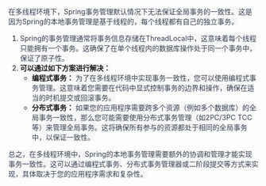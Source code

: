 <font style="color:rgb(55, 65, 81);background-color:rgb(247, 247, 248);">在多线程环境下，Spring事务管理默认情况下无法保证全局事务的一致性。这是因为Spring的本地事务管理是基于线程的，每个线程都有自己的独立事务。</font>

1. <font style="color:rgb(55, 65, 81);background-color:rgb(247, 247, 248);">Spring的事务管理通常将事务信息存储在ThreadLocal中，这意味着每个线程只能拥有一个事务。这确保了在单个线程内的数据库操作处于同一个事务中，保证了原子性。</font>
2. **<font style="background-color:rgb(247, 247, 248);">可以通过如下方案进行解决：</font>**
    - **<font style="background-color:rgb(247, 247, 248);">编程式事务：</font>**<font style="color:rgb(55, 65, 81);background-color:rgb(247, 247, 248);"> 为了在多线程环境中实现事务一致性，您可以使用编程式事务管理。这意味着您需要在代码中显式控制事务的边界和操作，确保在适当的时机提交或回滚事务。</font>
    - **<font style="background-color:rgb(247, 247, 248);">分布式事务：</font>**<font style="color:rgb(55, 65, 81);background-color:rgb(247, 247, 248);"> 如果您的应用程序需要跨多个资源（例如多个数据库）的全局事务一致性，那么您可能需要使用分布式事务管理（如2PC/3PC TCC等）来管理全局事务。这将确保所有参与的资源都处于相同的全局事务中，以保证一致性。</font>

<font style="color:rgb(55, 65, 81);background-color:rgb(247, 247, 248);">总之，在多线程环境中，Spring的本地事务管理需要额外的协调和管理才能实现事务一致性。这可以通过编程式事务、分布式事务管理器或二阶段提交等方式来实现，具体取决于您的应用程序需求和复杂性。</font>

